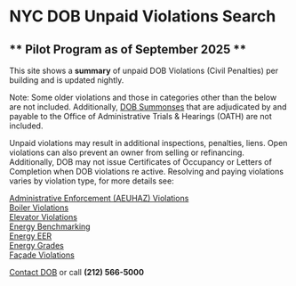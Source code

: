 # NYC DOB Unpaid Violations Search

## \** Pilot Program as of September 2025 \**


This site shows a **summary** of unpaid DOB Violations (Civil Penalties) per building and is updated nightly.

Note: Some older violations and those in categories other than the below are not included. Additionally, [DOB Summonses](https://www.nyc.gov/site/buildings/safety/oath-summonses.page) that are adjudicated by and payable to the Office of Administrative Trials & Hearings (OATH) are not included.


Unpaid violations may result in additional inspections, penalties, liens. Open violations can also prevent an owner from selling or refinancing. Additionally, DOB may not issue Certificates of Occupancy or Letters of Completion when DOB violations re active. Resolving and paying violations varies by violation type, for more details see:

[Administrative Enforcement (AEUHAZ) Violations](https://www.nyc.gov/site/buildings/property-or-business-owner/aeuhaz.page)  
[Boiler Violations](https://www.nyc.gov/site/buildings/safety/resolve-dob-boiler-violations.page)  
[Elevator Violations](https://www.nyc.gov/site/buildings/safety/resolve-dob-elevator-violations.page)  
[Energy Benchmarking](https://www.nyc.gov/site/buildings/codes/benchmarking.page)  
[Energy EER](https://www.nyc.gov/site/buildings/codes/energy-audits-retro-commissioning-violations.page)  
[Energy Grades](https://www.nyc.gov/site/buildings/property-or-business-owner/energy-grades.page)  
[Façade Violations](https://www.nyc.gov/site/buildings/safety/resolve-dob-fa%C3%A7ade-violations.page)  

[Contact DOB](https://www.nyc.gov/site/buildings/dob/contact-us.page) or call **(212) 566-5000**
